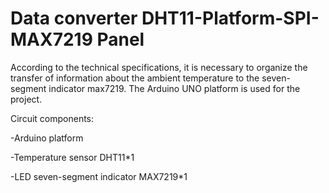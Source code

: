 Data converter DHT11-Platform-SPI-MAX7219 Panel
=

According to the technical specifications, it is necessary to organize the transfer of information about the ambient temperature to the seven-segment indicator max7219. The Arduino UNO platform is used for the project.

Circuit components:

-Arduino platform

-Temperature sensor DHT11*1

-LED seven-segment indicator MAX7219*1
